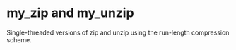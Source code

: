 # my_zip and my_unzip
Single-threaded versions of zip and unzip using the run-length compression scheme.